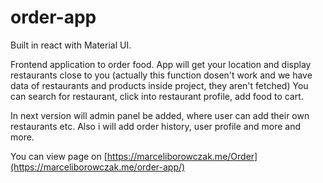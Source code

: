 # order-app
Built in react with Material UI. 

Frontend application to order food. App will get your location and display restaurants close to you (actually this function dosen't work and we have data of restaurants and products inside project, they aren't fetched)
You can search for restaurant, click into restaurant profile, add food to cart.

In next version will admin panel be added, where user can add their own restaurants etc. Also i will add order history, user profile and more and more.

You can view page on [https://marceliborowczak.me/Order](https://marceliborowczak.me/order-app/)
